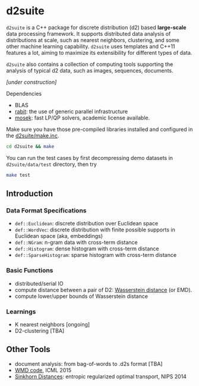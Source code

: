 # d2suite
`d2suite` is a C++ package for discrete distribution (d2) based 
__large-scale__ data processing framework. It supports distributed data analysis
of distributions at scale, such as nearest neighbors, clustering, and
some other machine learning capability. `d2suite` uses templates and C++11 features 
a lot, aiming to maximize its extensibility for different types of data.

`d2suite` also contains a collection of computing tools supporting the analysis 
of typical d2 data, such as images, sequences, documents.

*[under construction]*

Dependencies
 - BLAS
 - [rabit](https://github.com/dmlc/rabit): the use of generic parallel infrastructure
 - [mosek](https://www.mosek.com): fast LP/QP solvers, academic license available.

Make sure you have those pre-compiled libraries installed and
configured in the [d2suite/make.inc](d2suite/make.inc).
```bash
cd d2suite && make
```
You can run the test cases by first decompressing demo datasets in `d2suite/data/test` directory,
then try
```bash
make test
```

## Introduction
### Data Format Specifications
 - `def::Euclidean`: discrete distribution over Euclidean space
 - `def::WordVec`: discrete distribution with finite possible supports in Euclidean space (aka, embeddings)
 - `def::NGram`: n-gram data with cross-term distance
 - `def::Histogram`: dense histogram with cross-term distance
 - `def::SparseHistogram`: sparse histogram with cross-term distance

### Basic Functions
 - distributed/serial IO 
 - compute distance between a pair of D2: [Wasserstein distance](http://en.wikipedia.org/wiki/Wasserstein_metric) (or EMD).
 - compute lower/upper bounds of Wasserstein distance


### Learnings
 - K nearest neighbors [ongoing]
 - D2-clustering [TBA]

## Other Tools
 - document analysis: from bag-of-words to .d2s format [TBA]
 - [WMD code](http://matthewkusner.com/#page2), ICML 2015
 - [Sinkhorn Distances](http://www.iip.ist.i.kyoto-u.ac.jp/member/cuturi/SI.html): entropic regularized optimal transport, NIPS 2014

